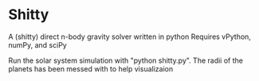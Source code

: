 Shitty
======

A (shitty) direct n-body gravity solver written in python
Requires vPython, numPy, and sciPy

Run the solar system simulation with "python shitty.py".  The radii of the planets has been messed with to help visualizaion

